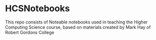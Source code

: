 # HCSNotebooks
This repo consists of Noteable notebooks used in teaching the Higher Computing Science course, based on materials created by Mark Hay of Robert Gordons College
